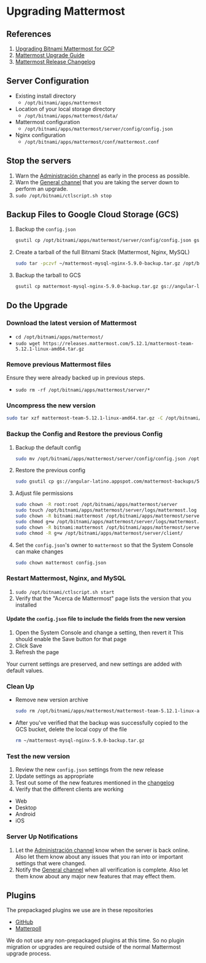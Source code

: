 # Upgrading Mattermost

## References
1. [Upgrading Bitnami Mattermost for GCP](https://docs.bitnami.com/google/apps/mattermost/administration/upgrade/)
1. [Mattermost Upgrade Guide](https://docs.mattermost.com/administration/upgrade.html)
1. [Mattermost Release Changelog](https://docs.mattermost.com/administration/changelog.html)

## Server Configuration

- Existing install directory
  - `/opt/bitnami/apps/mattermost`
- Location of your local storage directory
  - `/opt/bitnami/apps/mattermost/data/`
- Mattermost configuration
  - `/opt/bitnami/apps/mattermost/server/config/config.json`
- Nginx configuration
  - `/opt/bitnami/apps/mattermost/conf/mattermost.conf`

## Stop the servers

1. Warn the [Administración channel](https://chat.angular.lat/default/channels/administracin) as
  early in the process as possible.
1. Warn the [General channel](https://chat.angular.lat/default/channels/town-square) that you are
  taking the server down to perform an upgrade.
1. `sudo /opt/bitnami/ctlscript.sh stop`

## Backup Files to Google Cloud Storage (GCS)

1. Backup the `config.json`
    ```bash
    gsutil cp /opt/bitnami/apps/mattermost/server/config/config.json gs://angular-latino.appspot.com/mattermost-backups/5.9.0/
    ```
1. Create a tarball of the full Bitnami Stack (Mattermost, Nginx, MySQL)
    ```bash
    sudo tar -pczvf ~/mattermost-mysql-nginx-5.9.0-backup.tar.gz /opt/bitnami
    ```
1. Backup the tarball to GCS
    ```bash
    gsutil cp mattermost-mysql-nginx-5.9.0-backup.tar.gz gs://angular-latino.appspot.com/mattermost-backups/5.9.0/
    ```

## Do the Upgrade

### Download the latest version of Mattermost

- `cd /opt/bitnami/apps/mattermost/`
- `sudo wget https://releases.mattermost.com/5.12.1/mattermost-team-5.12.1-linux-amd64.tar.gz`

### Remove previous Mattermost files
Ensure they were already backed up in previous steps.

- `sudo rm -rf /opt/bitnami/apps/mattermost/server/*`

### Uncompress the new version

```bash
sudo tar xzf mattermost-team-5.12.1-linux-amd64.tar.gz -C /opt/bitnami/apps/mattermost/server --strip-components=1
```

### Backup the Config and Restore the previous Config

1. Backup the default config
    ```bash
    sudo mv /opt/bitnami/apps/mattermost/server/config/config.json /opt/bitnami/apps/mattermost/server/config/default.json
    ```
1. Restore the previous config
    ```bash
    sudo gsutil cp gs://angular-latino.appspot.com/mattermost-backups/5.9.0/config.json config.json
    ```
1. Adjust file permissions
    ```bash
    sudo chown -R root:root /opt/bitnami/apps/mattermost/server
    sudo touch /opt/bitnami/apps/mattermost/server/logs/mattermost.log
    sudo chown -R bitnami:mattermost /opt/bitnami/apps/mattermost/server/logs
    sudo chmod g+w /opt/bitnami/apps/mattermost/server/logs/mattermost.log
    sudo chown -R bitnami:mattermost /opt/bitnami/apps/mattermost/server/client/
    sudo chmod -R g+w /opt/bitnami/apps/mattermost/server/client/
    ```
1. Set the `config.json`'s owner to `mattermost` so that the System Console can make changes
    ```bash
    sudo chown mattermost config.json
    ```

### Restart Mattermost, Nginx, and MySQL

1. `sudo /opt/bitnami/ctlscript.sh start`
1. Verify that the "Acerca de Mattermost" page lists the version that you installed

#### Update the `config.json` file to include the fields from the new version

1. Open the System Console and change a setting, then revert it
  This should enable the Save button for that page
1. Click Save
1. Refresh the page

Your current settings are preserved, and new settings are added with default values.

### Clean Up

- Remove new version archive
    ```bash
    sudo rm /opt/bitnami/apps/mattermost/mattermost-team-5.12.1-linux-amd64.tar.gz
    ```
- After you've verified that the backup was successfully copied to the GCS bucket, delete the local
  copy of the file
    ```bash
    rm ~/mattermost-mysql-nginx-5.9.0-backup.tar.gz
    ```

### Test the new version

1. Review the new `config.json` settings from the new release
1. Update settings as appropriate
1. Test out some of the new features mentioned in the
  [changelog](https://docs.mattermost.com/administration/changelog.html)
1. Verify that the different clients are working
  - Web
  - Desktop
  - Android
  - iOS

### Server Up Notifications

1. Let the [Administración channel](https://chat.angular.lat/default/channels/administracin) know
  when the server is back online. Also let them know about any issues that you ran into or important
  settings that were changed.
1. Notify the [General channel](https://chat.angular.lat/default/channels/town-square) when all
  verification is complete. Also let them know about any major new features that may effect them.


## Plugins

The prepackaged plugins we use are in these repositories
- [GitHub](https://github.com/mattermost/mattermost-plugin-github/releases)
- [Matterpoll](https://github.com/matterpoll/matterpoll/releases)

We do not use any non-prepackaged plugins at this time. So no plugin migration or upgrades are
required outside of the normal Mattermost upgrade process.
